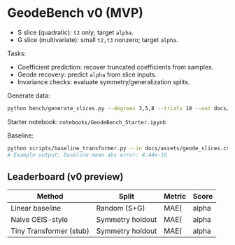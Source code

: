 # GeodeBench v0 (MVP)

- S slice (quadratic): `t2` only; target `alpha`.
- G slice (multivariate): small `t2,t3` nonzero; target `alpha`.

Tasks:
- Coefficient prediction: recover truncated coefficients from samples.
- Geode recovery: predict `alpha` from slice inputs.
- Invariance checks: evaluate symmetry/generalization splits.

Generate data:
```bash
python bench/generate_slices.py --degrees 3,5,8 --trials 10 --out docs/assets/geode_slices.csv
```

Starter notebook: `notebooks/GeodeBench_Starter.ipynb`

Baseline:
```bash
python scripts/baseline_transformer.py --in docs/assets/geode_slices.csv
# Example output: Baseline mean abs error: 4.44e-16
```

## Leaderboard (v0 preview)

| Method                 | Split            | Metric        | Score    |
|------------------------|------------------|---------------|----------|
| Linear baseline        | Random (S+G)     | MAE(|alpha|)  | ~4.4e-16 |
| Naive OEIS-style       | Symmetry holdout | MAE(|alpha|)  | TBA      |
| Tiny Transformer (stub)| Symmetry holdout | MAE(|alpha|)  | TBA      |

